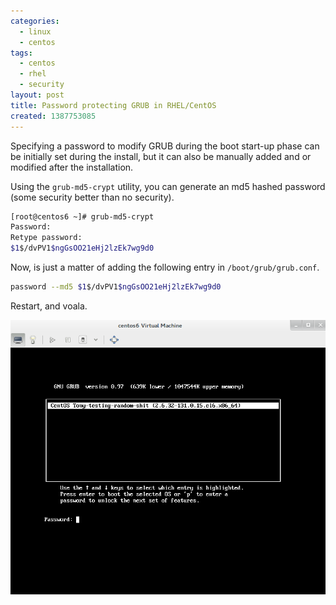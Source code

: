 ```yaml
---
categories:
  - linux
  - centos
tags:
  - centos
  - rhel
  - security
layout: post
title: Password protecting GRUB in RHEL/CentOS
created: 1387753085
---
```


Specifying a password to modify GRUB during the boot start-up phase can be initially set during the install, but it can also be manually added and or modified after the installation.

Using the `grub-md5-crypt` utility, you can generate an md5 hashed password (some security better than no security). 

```bash
[root@centos6 ~]# grub-md5-crypt 
Password: 
Retype password: 
$1$/dvPV1$ngGsOO21eHj2lzEk7wg9d0
```

Now, is just a matter of adding the following entry in `/boot/grub/grub.conf`.

```bash
password --md5 $1$/dvPV1$ngGsOO21eHj2lzEk7wg9d0
```

Restart, and voala.

<img src="/assets/linux/grub.png" alt="GRUB image" title="GRUB image"> 
